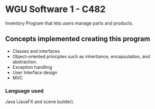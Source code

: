 # WGU Software 1 - C482
Inventory Program that lets users manage parts and products.

## Concepts implemented creating this program
- Classes and interfaces
- Object-oriented principles such as inheritance, encapsulation, and abstraction.
- Exception handling
- User Interface design
- MVC

### Language used
Java (JavaFX and scene builder).
